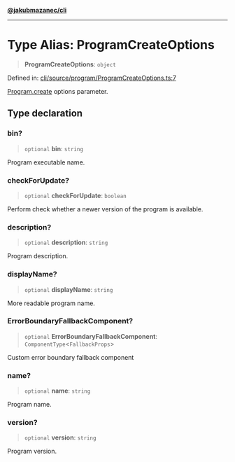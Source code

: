 [**@jakubmazanec/cli**](../README.md)

---

# Type Alias: ProgramCreateOptions

> **ProgramCreateOptions**: `object`

Defined in:
[cli/source/program/ProgramCreateOptions.ts:7](https://github.com/jakubmazanec/tools/blob/b70ba93afff7f67760159378262d2c0b19cfed9e/packages/cli/source/program/ProgramCreateOptions.ts#L7)

[Program.create](../classes/Program.md#create) options parameter.

## Type declaration

### bin?

> `optional` **bin**: `string`

Program executable name.

### checkForUpdate?

> `optional` **checkForUpdate**: `boolean`

Perform check whether a newer version of the program is available.

### description?

> `optional` **description**: `string`

Program description.

### displayName?

> `optional` **displayName**: `string`

More readable program name.

### ErrorBoundaryFallbackComponent?

> `optional` **ErrorBoundaryFallbackComponent**: `ComponentType`\<`FallbackProps`\>

Custom error boundary fallback component

### name?

> `optional` **name**: `string`

Program name.

### version?

> `optional` **version**: `string`

Program version.
